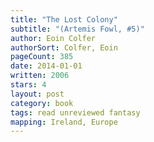 ```yaml
---
title: "The Lost Colony"
subtitle: "(Artemis Fowl, #5)"
author: Eoin Colfer
authorSort: Colfer, Eoin
pageCount: 385
date: 2014-01-01
written: 2006
stars: 4
layout: post
category: book
tags: read unreviewed fantasy
mapping: Ireland, Europe
---
```

